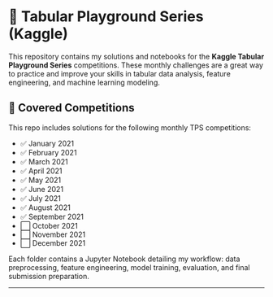 # 🧠 Tabular Playground Series (Kaggle)

This repository contains my solutions and notebooks for the **Kaggle Tabular Playground Series** competitions. These monthly challenges are a great way to practice and improve your skills in tabular data analysis, feature engineering, and machine learning modeling.

## 📅 Covered Competitions

This repo includes solutions for the following monthly TPS competitions:

- ✅ January 2021  
- ✅ February 2021  
- ✅ March 2021  
- ✅ April 2021  
- ✅ May 2021  
- ✅ June 2021  
- ✅ July 2021  
- ✅ August 2021  
- ✅ September 2021  
- ⬜ October 2021  
- ⬜ November 2021  
- ⬜ December 2021  

Each folder contains a Jupyter Notebook detailing my workflow: data preprocessing, feature engineering, model training, evaluation, and final submission preparation.

---
